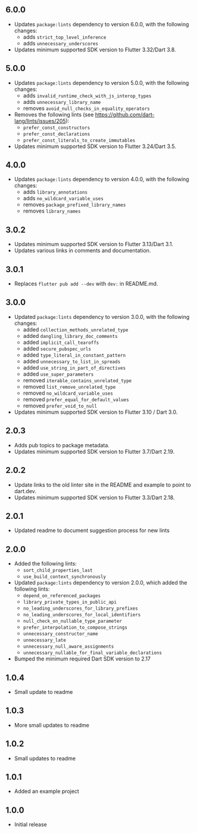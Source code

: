 ## 6.0.0

* Updates `package:lints` dependency to version 6.0.0, with the following changes:
  * adds `strict_top_level_inference`
  * adds `unnecessary_underscores`
* Updates minimum supported SDK version to Flutter 3.32/Dart 3.8.

## 5.0.0

* Updates `package:lints` dependency to version 5.0.0, with the following changes:
    * adds `invalid_runtime_check_with_js_interop_types`
    * adds `unnecessary_library_name`
    * removes `avoid_null_checks_in_equality_operators`
* Removes the following lints (see https://github.com/dart-lang/lints/issues/205):
    * `prefer_const_constructors`
    * `prefer_const_declarations`
    * `prefer_const_literals_to_create_immutables`
* Updates minimum supported SDK version to Flutter 3.24/Dart 3.5.

## 4.0.0

* Updates `package:lints` dependency to version 4.0.0, with the following changes:
    * adds `library_annotations`
    * adds `no_wildcard_variable_uses`
    * removes `package_prefixed_library_names`
    * removes `library_names`

## 3.0.2

* Updates minimum supported SDK version to Flutter 3.13/Dart 3.1.
* Updates various links in comments and documentation.

## 3.0.1

* Replaces `flutter pub add --dev` with `dev:` in README.md.

## 3.0.0

* Updated `package:lints` dependency to version 3.0.0, with the following changes:
    * added `collection_methods_unrelated_type`
    * added `dangling_library_doc_comments`
    * added `implicit_call_tearoffs`
    * added `secure_pubspec_urls`
    * added `type_literal_in_constant_pattern`
    * added `unnecessary_to_list_in_spreads`
    * added `use_string_in_part_of_directives`
    * added `use_super_parameters`
    * removed `iterable_contains_unrelated_type`
    * removed `list_remove_unrelated_type`
    * removed `no_wildcard_variable_uses`
    * removed `prefer_equal_for_default_values`
    * removed `prefer_void_to_null`
* Updates minimum supported SDK version to Flutter 3.10 / Dart 3.0.

## 2.0.3

* Adds pub topics to package metadata.
* Updates minimum supported SDK version to Flutter 3.7/Dart 2.19.

## 2.0.2

* Update links to the old linter site in the README and example to point to dart.dev.
* Updates minimum supported SDK version to Flutter 3.3/Dart 2.18.

## 2.0.1

* Updated readme to document suggestion process for new lints

## 2.0.0

* Added the following lints:
    * `sort_child_properties_last`
    * `use_build_context_synchronously`
* Updated `package:lints` dependency to version 2.0.0, which added the following lints:
    * `depend_on_referenced_packages`
    * `library_private_types_in_public_api`
    * `no_leading_underscores_for_library_prefixes`
    * `no_leading_underscores_for_local_identifiers`
    * `null_check_on_nullable_type_parameter`
    * `prefer_interpolation_to_compose_strings`
    * `unnecessary_constructor_name`
    * `unnecessary_late`
    * `unnecessary_null_aware_assignments`
    * `unnecessary_nullable_for_final_variable_declarations`
* Bumped the minimum required Dart SDK version to 2.17

## 1.0.4

* Small update to readme

## 1.0.3

* More small updates to readme

## 1.0.2

* Small updates to readme

## 1.0.1

* Added an example project

## 1.0.0

* Initial release
